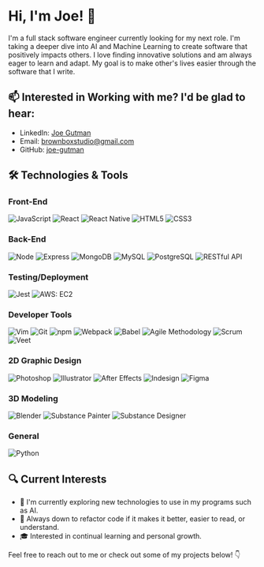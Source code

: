 # Hi, I'm Joe! 👋

I'm a full stack software engineer currently looking for my next role. I'm taking a deeper dive into AI and Machine Learning to create software that positively impacts others. I love finding innovative solutions and am always eager to learn and adapt. My goal is to make other's lives easier through the software that I write.

## 📫 Interested in Working with me? I'd be glad to hear:

- LinkedIn: [Joe Gutman](https://www.linkedin.com/in/joe-gutman/)
- Email: [brownboxstudio@gmail.com](mailto:brownboxstudio@gmail.com)
- GitHub: [joe-gutman](https://github.com/joe-gutman)


## 🛠 Technologies & Tools
### Front-End
![JavaScript](https://img.shields.io/badge/-JavaScript-F7DF1E?style=flat-square&logo=javascript&logoColor=black) ![React](https://img.shields.io/badge/-React-61DAFB?style=flat-square&logo=react&logoColor=black) ![React Native](https://img.shields.io/badge/-React_Native-61DAFB?style=flat-square&logo=react&logoColor=black) ![HTML5](https://img.shields.io/badge/-HTML5-E34F26?style=flat-square&logo=html5&logoColor=white) ![CSS3](https://img.shields.io/badge/-CSS3-1572B6?style=flat-square&logo=css3&logoColor=white)

### Back-End
![Node](https://img.shields.io/badge/-Node.js-339933?style=flat-square&logo=node.js&logoColor=white) ![Express](https://img.shields.io/badge/-Express-000000?style=flat-square&logo=express&logoColor=white) ![MongoDB](https://img.shields.io/badge/-MongoDB-47A248?style=flat-square&logo=mongodb&logoColor=white) ![MySQL](https://img.shields.io/badge/-MySQL-4479A1?style=flat-square&logo=mysql&logoColor=white) ![PostgreSQL](https://img.shields.io/badge/-PostgreSQL-336791?style=flat-square&logo=postgresql&logoColor=white) ![RESTful API](https://img.shields.io/badge/-RESTful_API-FF6A00?style=flat-square&logo=restfulapi&logoColor=white)

### Testing/Deployment
![Jest](https://img.shields.io/badge/-Jest-C21325?style=flat-square&logo=jest&logoColor=white) ![AWS: EC2](https://img.shields.io/badge/-AWS:EC2-232F3E?style=flat-square&logo=amazon-aws&logoColor=white)

### Developer Tools
![Vim](https://img.shields.io/badge/-Vim-019733?style=flat-square&logo=vim&logoColor=white) ![Git](https://img.shields.io/badge/-Git-F05032?style=flat-square&logo=git&logoColor=white) ![npm](https://img.shields.io/badge/-npm-CB3837?style=flat-square&logo=npm&logoColor=white) ![Webpack](https://img.shields.io/badge/-Webpack-8DD6F9?style=flat-square&logo=webpack&logoColor=black) ![Babel](https://img.shields.io/badge/-Babel-F9DC3E?style=flat-square&logo=babel&logoColor=black) ![Agile Methodology](https://img.shields.io/badge/-Agile_Methodology-3C2C8D?style=flat-square&logo=agile&logoColor=white) ![Scrum](https://img.shields.io/badge/-Scrum-5C2D91?style=flat-square&logo=scrum&logoColor=white) ![Veet](https://img.shields.io/badge/-Veet-602C50?style=flat-square&logo=veet&logoColor=white)

### 2D Graphic Design
![Photoshop](https://img.shields.io/badge/-Photoshop-31A8FF?style=flat-square&logo=adobe-photoshop&logoColor=white) ![Illustrator](https://img.shields.io/badge/-Illustrator-FF9A00?style=flat-square&logo=adobe-illustrator&logoColor=white) ![After Effects](https://img.shields.io/badge/-After_Effects-9999FF?style=flat-square&logo=adobe-after-effects&logoColor=white) ![Indesign](https://img.shields.io/badge/-Indesign-FF3366?style=flat-square&logo=adobe-indesign&logoColor=white) ![Figma](https://img.shields.io/badge/-Figma-F24E1E?style=flat-square&logo=figma&logoColor=white)

### 3D Modeling
![Blender](https://img.shields.io/badge/-Blender-F5792A?style=flat-square&logo=blender&logoColor=white)
![Substance Painter](https://img.shields.io/badge/-Substance_Painter-68A163?style=flat-square&logo=substance-painter&logoColor=white)
![Substance Designer](https://img.shields.io/badge/-Substance_Designer-A08080?style=flat-square&logo=substance-designer&logoColor=white)

### General
![Python](https://img.shields.io/badge/Python-3776AB?style=flat-square&logo=python&logoColor=white)


## 🔍 Current Interests
- 🌱 I'm currently exploring new technologies to use in my programs such as AI.
- 📖 Always down to refactor code if it makes it better, easier to read, or understand.
- 🎓 Interested in continual learning and personal growth.

Feel free to reach out to me or check out some of my projects below! 👇
